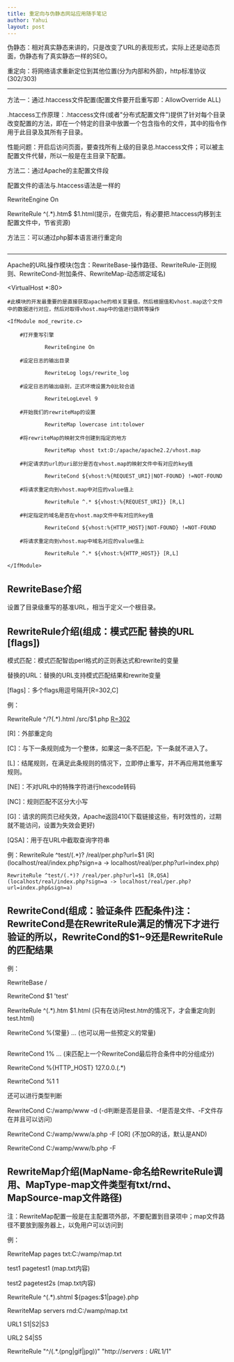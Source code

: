 ```yaml
---
title: 重定向与伪静态网站应用随手笔记
author: Yahui
layout: post
---
```


伪静态：相对真实静态来讲的，只是改变了URL的表现形式，实际上还是动态页面，伪静态有了真实静态一样的SEO。

重定向：将网络请求重新定位到其他位置(分为内部和外部)，http标准协议(302/303)

<hr/>

方法一：通过.htaccess文件配置(配置文件要开启重写即：AllowOverride ALL)

.htaccess工作原理：.htaccess文件(或者"分布式配置文件")提供了针对每个目录改变配置的方法，即在一个特定的目录中放置一个包含指令的文件，其中的指令作用于此目录及其所有子目录。

性能问题：开启后访问页面，要查找所有上级的目录总.htaccess文件；可以被主配置文件代替，所以一般是在主目录下配置。

方法二：通过Apache的主配置文件<Directory>段

配置文件的语法与.htaccess语法是一样的

RewriteEngine On

RewriteRule ^(.*)\.htm$ $1.html(提示，在做完后，有必要把.htaccess内移到主配置文件中，节省资源)

方法三：可以通过php脚本语言进行重定向

<span class="image featured"><img src="{{ 'assets/images/other/Apacherewrite.png' | relative_url }}" alt="" /></span>

<hr/>

Apache的URL操作模块(包含：RewriteBase-操作路径、RewriteRule-正则规则、RewriteCond-附加条件、RewriteMap-动态绑定域名)

<VirtualHost *:80>

    #此模块的开发最重要的是直接获取apache的相关变量值，然后根据值和vhost.map这个文件中的数据进行对应，然后对取得vhost.map中的值进行跳转等操作

    <IfModule mod_rewrite.c>

        #打开重写引擎

                RewriteEngine On

        #设定日志的输出目录

                RewriteLog logs/rewrite_log

        #设定日志的输出级别，正式环境设置为0比较合适

                RewriteLogLevel 9

        #开始我们的rewriteMap的设置

                RewriteMap lowercase int:tolower

        #将rewriteMap的映射文件创建到指定的地方

                RewriteMap vhost txt:D:/apache/apache2.2/vhost.map

        #判定请求的url的uri部分是否在vhost.map的映射文件中有对应的key值

                RewriteCond ${vhost:%{REQUEST_URI}|NOT-FOUND} !=NOT-FOUND

        #将请求重定向到vhost.map中对应的value值上

                RewriteRule ^.* ${vhost:%{REQUEST_URI}} [R,L]

        #判定指定的域名是否在vhost.map文件中有对应的key值

                RewriteCond ${vhost:%{HTTP_HOST}|NOT-FOUND} !=NOT-FOUND

        #将请求重定向到vhost.map中域名对应的value值上

                RewriteRule ^.* ${vhost:%{HTTP_HOST}} [R,L]

    </IfModule>

</VirtualHost>

<h2>RewriteBase介绍</h2>

设置了目录级重写的基准URL，相当于定义一个根目录。

<h2>RewriteRule介绍(组成：模式匹配 替换的URL [flags])</h2>

模式匹配：模式匹配智齿perl格式的正则表达式和rewrite的变量

替换的URL：替换的URL支持模式匹配结果和rewrite变量

[flags]：多个flags用逗号隔开[R=302,C]

例：

RewriteRule ^/?(.*)\.html /src/$1.php [R=302](注：301-永久重定向SEO评分给新的地址；302-临时重定向SEO评分不变，新的地址重新评分)

[R]：外部重定向

[C]：与下一条规则成为一个整体，如果这一条不匹配，下一条就不进入了。

[L]：结尾规则，在满足此条规则的情况下，立即停止重写，并不再应用其他重写规则。

[NE]：不对URL中的特殊字符进行hexcode转码

[NC]：规则匹配不区分大小写

[G]：请求的网页已经失效，Apache返回410(下载链接这些，有时效性的，过期就不能访问，设置为失效会更好)

[QSA]：用于在URL中截取查询字符串

例：RewriteRule ^test/(.*)? /real/per.php?url=$1 [R]  (localhost/real/index.php?sign=a -> localhost/real/per.php?url=index.php)

    RewriteRule ^test/(.*)? /real/per.php?url=$1 [R,QSA]    (localhost/real/index.php?sign=a -> localhost/real/per.php?url=index.php&sign=a)

<h2>RewriteCond(组成：验证条件 匹配条件)注：RewriteCond是在RewriteRule满足的情况下才进行验证的所以，RewriteCond的$1~9还是RewriteRule的匹配结果</h2>

例：

RewriteBase /

RewriteCond $1 'test'

RewriteRule ^(.*)\.htm $1.html (只有在访问test.htm的情况下，才会重定向到test.html)

RewriteCond %{常量} ... (也可以用一些预定义的常量)

<span class="image featured"><img src="{{ 'assets/images/other/RewriteCond.jpg' | relative_url }}" alt="" /></span>

RewriteCond 1% ... (来匹配上一个RewriteCond最后符合条件中的分组成分)

RewriteCond %{HTTP_HOST} 127.0.0.(.*)

RewriteCond %1 1

还可以进行类型判断

RewriteCond C:/wamp/www -d (-d判断是否是目录、-f是否是文件、-F文件存在并且可以访问)

RewriteCond C:/wamp/www/a.php -F [OR] (不加OR的话，默认是AND)

RewriteCond C:/wamp/www/b.php -F

<h2>RewriteMap介绍(MapName-命名给RewriteRule调用、MapType-map文件类型有txt/rnd、MapSource-map文件路径)</h2>

注：RewriteMap配置一般是在主配置项外部，不要配置到目录项中；map文件路径不要放到服务器上，以免用户可以访问到

例：

RewriteMap pages txt:C:/wamp/map.txt

test1 pagetest1     (map.txt内容)

test2 pagetest2s    (map.txt内容)

RewriteRule ^(.*).shtml ${pages:$1|page}.php

RewriteMap servers rnd:C:/wamp/map.txt

URL1 S1|S2|S3

URL2 S4|S5

RewriteRule "^/(.*\.(png|gif|jpg))" "http://${servers:URL1}/$1"